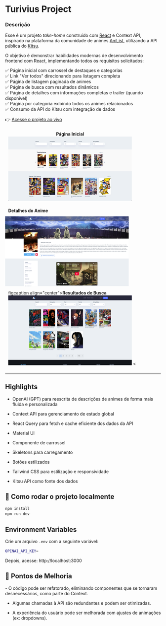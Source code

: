 <h1>Turivius Project</h1>

<h3>Descrição</h3>

Esse é um projeto *take-home* construído com [React](https://reactjs.org/) e Context API, inspirado na plataforma da comunidade de animes [AniList](https://anilist.co/), utilizando a API pública do [Kitsu](https://kitsu.docs.apiary.io/).

O objetivo é demonstrar habilidades modernas de desenvolvimento frontend com React, implementando todos os requisitos solicitados:

✅ Página inicial com carrossel de destaques e categorias  
✅ Link "Ver todos" direcionando para listagem completa  
✅ Página de listagem paginada de animes  
✅ Página de busca com resultados dinâmicos  
✅ Página de detalhes com informações completas e trailer (quando disponível)  
✅ Página por categoria exibindo todos os animes relacionados  
✅ Consumo da API do Kitsu com integração de dados

👉 [Acesse o projeto ao vivo](https://turi-project.vercel.app/)

<p align="center">
  <figure style="display:inline-block; margin:10px;">
    <figcaption align="center"><strong>Página Inicial</strong></figcaption>
    <img src="public/screenshots/carousel.png" alt="Página inicial com carrossel" width="400px" />
    
  </figure>
  <figure style="display:inline-block; margin:10px;">
    <figcaption align="center"><strong>Detalhes do Anime</strong></figcaption>
  </figure>
    <img src="public/screenshots/animeId.png" alt="Detalhes de um anime" width="400px" />
    
  <figure style="display:inline-block; margin:10px;">
    figcaption align="center"><strong>Resultados de Busca</strong></figcaption>
    <img src="public/screenshots/paginacao.png" alt="Página de busca com resultados filtrados" width="400px" />
    <
  </figure>
</p>

---

## Highlights

- OpenAI (GPT) para reescrita de descrições de animes de forma mais fluida e personalizada

- Context API para gerenciamento de estado global

- React Query para fetch e cache eficiente dos dados da API

- Material UI

- Componente de carrossel

- Skeletons para carregamento

- Botões estilizados

- Tailwind CSS para estilização e responsividade

- Kitsu API como fonte dos dados



## 🚀 Como rodar o projeto localmente

```bash
npm install
npm run dev
```

## Environment Variables

Crie um arquivo `.env` com a seguinte variável:
```bash
OPENAI_API_KEY=
```


Depois, acesse: http://localhost:3000


<h2>📌 Pontos de Melhoria</h2>
- O código pode ser refatorado, eliminando componentes que se tornaram desnecessários, como parte do Context.

- Algumas chamadas à API são redundantes e podem ser otimizadas.

- A experiência do usuário pode ser melhorada com ajustes de animações (ex: dropdowns).


